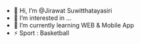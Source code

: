 - 👋 Hi, I’m @Jirawat Suwitthatayasiri
- 👀 I’m interested in ...
- 🌱 I’m currently learning WEB & Mobile App
- ⚡ Sport : Basketball 

<!---
JLingZ007/JLingZ007 is a ✨ special ✨ repository because its `README.md` (this file) appears on your GitHub profile.
You can click the Preview link to take a look at your changes.
--->
